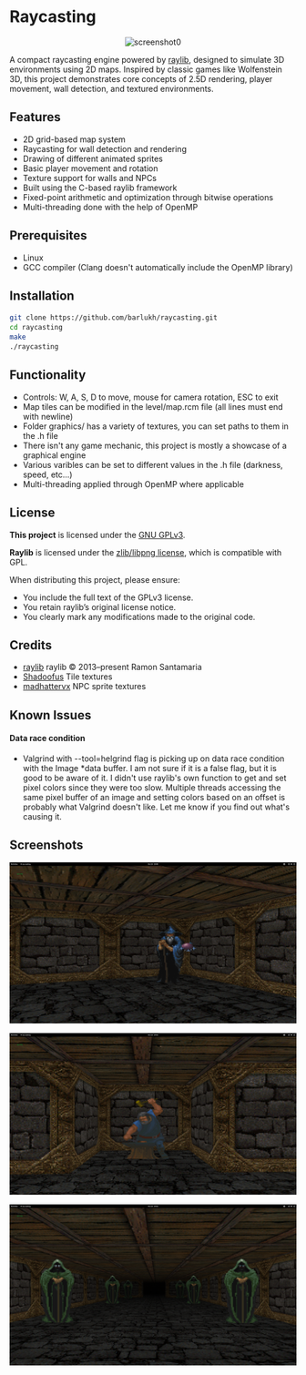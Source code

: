 # Raycasting

<p align="center">
  <img src="graphics/screenshots/screenshot0.png" style="max-width:100%; height:auto;" alt="screenshot0"/>
</p>


A compact raycasting engine powered by [raylib](https://www.raylib.com/), designed to simulate 3D environments using 2D maps. Inspired by classic games like Wolfenstein 3D, this project demonstrates core concepts of 2.5D rendering, player movement, wall detection, and textured environments.


## Features

- 2D grid-based map system
- Raycasting for wall detection and rendering
- Drawing of different animated sprites
- Basic player movement and rotation
- Texture support for walls and NPCs
- Built using the C-based raylib framework
- Fixed-point arithmetic and optimization through bitwise operations
- Multi-threading done with the help of OpenMP


## Prerequisites

- Linux
- GCC compiler (Clang doesn't automatically include the OpenMP library)


## Installation

```bash
git clone https://github.com/barlukh/raycasting.git
cd raycasting
make
./raycasting
```


## Functionality

- Controls: W, A, S, D to move, mouse for camera rotation, ESC to exit
- Map tiles can be modified in the level/map.rcm file (all lines must end with newline)
- Folder graphics/ has a variety of textures, you can set paths to them in the .h file
- There isn't any game mechanic, this project is mostly a showcase of a graphical engine
- Various varibles can be set to different values in the .h file (darkness, speed, etc...)
- Multi-threading applied through OpenMP where applicable


## License

**This project** is licensed under the [GNU GPLv3](https://www.gnu.org/licenses/gpl-3.0.en.html).

**Raylib** is licensed under the [zlib/libpng license](https://www.raylib.com/license.html), which is compatible with GPL.

When distributing this project, please ensure:
- You include the full text of the GPLv3 license.
- You retain raylib’s original license notice.
- You clearly mark any modifications made to the original code.


## Credits

- [raylib](https://www.raylib.com/) raylib © 2013–present Ramon Santamaria
- [Shadoofus](https://www.trsearch.org/member/3926) Tile textures
- [madhattervx](https://www.spriters-resource.com/profile/madhattervx/) NPC sprite textures


## Known Issues

#### Data race condition
- Valgrind with --tool=helgrind flag is picking up on data race condition with the Image *data buffer. I am not sure if it is a false flag, but it is good to be aware of it. I didn't use raylib's own function to get and set pixel colors since they were too slow. Multiple threads accessing the same pixel buffer of an image and setting colors based on an offset is probably what Valgrind doesn't like. Let me know if you find out what's causing it.


## Screenshots

<p align="center">
  <img src="graphics/screenshots/screenshot1.png" style="max-width:100%; height:auto;" alt="screenshot1"/>
</p>

<p align="center">
  <img src="graphics/screenshots/screenshot2.png" style="max-width:100%; height:auto;" alt="screenshot2"/>
</p>

<p align="center">
  <img src="graphics/screenshots/screenshot3.png" style="max-width:100%; height:auto;" alt="screenshot3"/>
</p>
